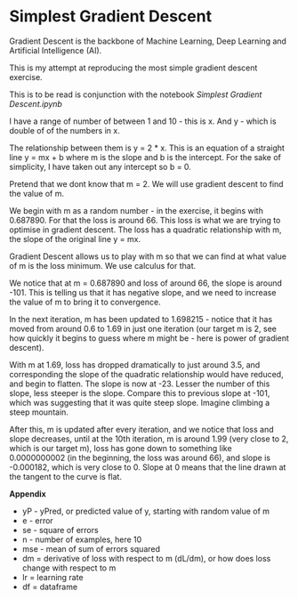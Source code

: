 # Simplest Gradient Descent

Gradient Descent is the backbone of Machine Learning, Deep Learning and Artificial Intelligence (AI).

This is my attempt at reproducing the most simple gradient descent exercise.

This is to be read is conjunction with the notebook *Simplest Gradient Descent.ipynb*

I have a range of number of between 1 and 10 - this is x. And y - which is double of of the numbers in x.

The relationship between them is y = 2 * x. This is an equation of a straight line y = mx + b where m is the slope and b is the intercept. For the sake of simplicity, I have taken out any intercept so b = 0.

Pretend that we dont know that m = 2. We will use gradient descent to find the value of m.

We begin with m as a random number - in the exercise, it begins with 0.687890. For that the loss is around 66. This loss is what we are trying to optimise in gradient descent. The loss has a quadratic relationship with m, the slope of the original line y = mx.

Gradient Descent allows us to play with m so that we can find at what value of m is the loss minimum. We use calculus for that. 

We notice that at m = 0.687890 and loss of around 66, the slope is around -101. This is telling us that it has negative slope, and we need to increase the value of m to bring it to convergence.

In the next iteration, m has been updated to 1.698215 - notice that it has moved from around 0.6 to 1.69 in just one iteration (our target m is 2, see how quickly it begins to guess where m might be - here is power of gradient descent).

With m at 1.69, loss has dropped dramatically to just around 3.5, and corresponding the slope of the quadratic relationship would have reduced, and begin to flatten. The slope is now at -23. Lesser the number of this slope, less steeper is the slope. Compare this to previous slope at -101, which was suggesting that it was quite steep slope. Imagine climbing a steep mountain.

After this, m is updated after every iteration, and we notice that loss and slope decreases, until at the 10th iteration, m is around 1.99 (very close to 2, which is our target m), loss has gone down to something like 0.0000000002 (in the beginning, the loss was around 66), and slope is -0.000182, which is very close to 0. Slope at 0 means that the line drawn at the tangent to the curve is flat.

**Appendix**

- yP - yPred, or predicted value of y, starting with random value of m
- e - error
- se - square of errors
- n - number of examples, here 10
- mse - mean of sum of errors squared
- dm = derivative of loss with respect to m (dL/dm), or how does loss change with respect to m
- lr = learning rate
- df = dataframe
